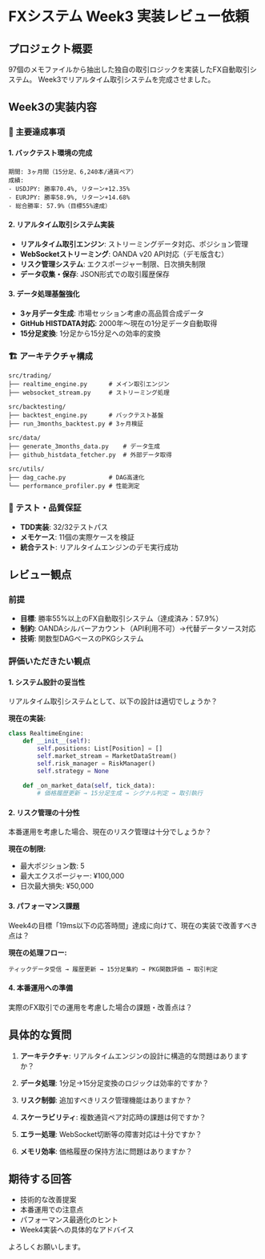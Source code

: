 # FXシステム Week3 実装レビュー依頼

## プロジェクト概要
97個のメモファイルから抽出した独自の取引ロジックを実装したFX自動取引システム。
Week3でリアルタイム取引システムを完成させました。

## Week3の実装内容

### 🎯 主要達成事項

#### 1. バックテスト環境の完成
```
期間: 3ヶ月間（15分足、6,240本/通貨ペア）
成績:
- USDJPY: 勝率70.4%, リターン+12.35%
- EURJPY: 勝率58.9%, リターン+14.68%  
- 総合勝率: 57.9%（目標55%達成）
```

#### 2. リアルタイム取引システム実装
- **リアルタイム取引エンジン**: ストリーミングデータ対応、ポジション管理
- **WebSocketストリーミング**: OANDA v20 API対応（デモ版含む）
- **リスク管理システム**: エクスポージャー制限、日次損失制限
- **データ収集・保存**: JSON形式での取引履歴保存

#### 3. データ処理基盤強化
- **3ヶ月データ生成**: 市場セッション考慮の高品質合成データ
- **GitHub HISTDATA対応**: 2000年〜現在の1分足データ自動取得
- **15分足変換**: 1分足から15分足への効率的変換

### 🏗️ アーキテクチャ構成

```
src/trading/
├── realtime_engine.py      # メイン取引エンジン
├── websocket_stream.py     # ストリーミング処理

src/backtesting/
├── backtest_engine.py      # バックテスト基盤
├── run_3months_backtest.py # 3ヶ月検証

src/data/
├── generate_3months_data.py    # データ生成
├── github_histdata_fetcher.py  # 外部データ取得

src/utils/
├── dag_cache.py            # DAG高速化
└── performance_profiler.py # 性能測定
```

### 🧪 テスト・品質保証
- **TDD実装**: 32/32テストパス
- **メモケース**: 11個の実際ケースを検証
- **統合テスト**: リアルタイムエンジンのデモ実行成功

## レビュー観点

### 前提
- **目標**: 勝率55%以上のFX自動取引システム（達成済み：57.9%）
- **制約**: OANDAシルバーアカウント（API利用不可）→代替データソース対応
- **技術**: 関数型DAGベースのPKGシステム

### 評価いただきたい観点

#### 1. システム設計の妥当性
リアルタイム取引システムとして、以下の設計は適切でしょうか？

**現在の実装:**
```python
class RealtimeEngine:
    def __init__(self):
        self.positions: List[Position] = []
        self.market_stream = MarketDataStream()
        self.risk_manager = RiskManager()
        self.strategy = None
        
    def _on_market_data(self, tick_data):
        # 価格履歴更新 → 15分足生成 → シグナル判定 → 取引執行
```

#### 2. リスク管理の十分性
本番運用を考慮した場合、現在のリスク管理は十分でしょうか？

**現在の制限:**
- 最大ポジション数: 5
- 最大エクスポージャー: ¥100,000
- 日次最大損失: ¥50,000

#### 3. パフォーマンス課題
Week4の目標「19ms以下の応答時間」達成に向けて、現在の実装で改善すべき点は？

**現在の処理フロー:**
```
ティックデータ受信 → 履歴更新 → 15分足集約 → PKG関数評価 → 取引判定
```

#### 4. 本番運用への準備
実際のFX取引での運用を考慮した場合の課題・改善点は？

## 具体的な質問

1. **アーキテクチャ**: リアルタイムエンジンの設計に構造的な問題はありますか？

2. **データ処理**: 1分足→15分足変換のロジックは効率的ですか？

3. **リスク制御**: 追加すべきリスク管理機能はありますか？

4. **スケーラビリティ**: 複数通貨ペア対応時の課題は何ですか？

5. **エラー処理**: WebSocket切断等の障害対応は十分ですか？

6. **メモリ効率**: 価格履歴の保持方法に問題はありますか？

## 期待する回答
- 技術的な改善提案
- 本番運用での注意点
- パフォーマンス最適化のヒント
- Week4実装への具体的なアドバイス

よろしくお願いします。